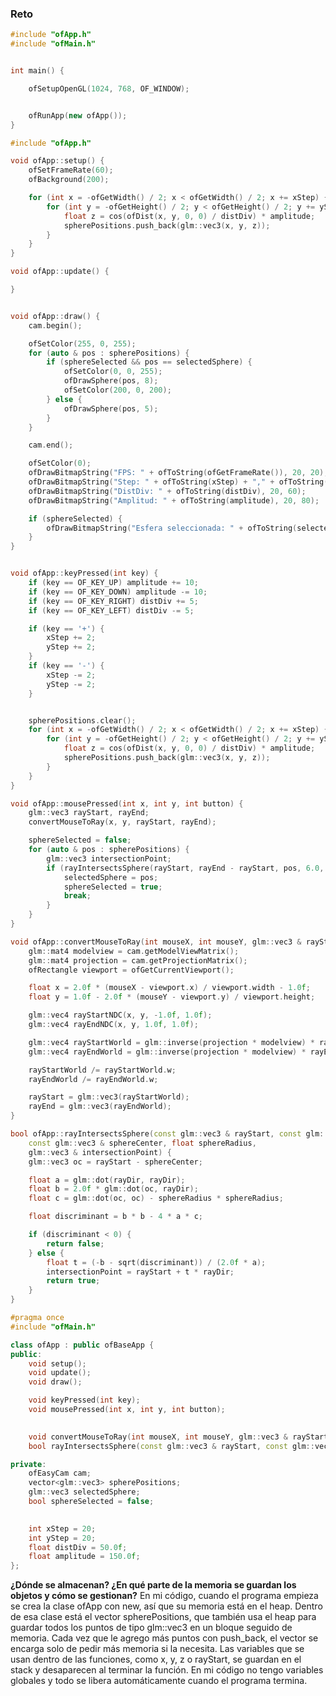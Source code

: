 ### Reto 

```cpp
#include "ofApp.h"
#include "ofMain.h"


int main() {

	ofSetupOpenGL(1024, 768, OF_WINDOW); 


	ofRunApp(new ofApp());
}
```
```cpp
#include "ofApp.h"

void ofApp::setup() {
	ofSetFrameRate(60);
	ofBackground(200);

	for (int x = -ofGetWidth() / 2; x < ofGetWidth() / 2; x += xStep) {
		for (int y = -ofGetHeight() / 2; y < ofGetHeight() / 2; y += yStep) {
			float z = cos(ofDist(x, y, 0, 0) / distDiv) * amplitude;
			spherePositions.push_back(glm::vec3(x, y, z));
		}
	}
}

void ofApp::update() {

}


void ofApp::draw() {
	cam.begin();

	ofSetColor(255, 0, 255);
	for (auto & pos : spherePositions) {
		if (sphereSelected && pos == selectedSphere) {
			ofSetColor(0, 0, 255); 
			ofDrawSphere(pos, 8);
			ofSetColor(200, 0, 200);
		} else {
			ofDrawSphere(pos, 5);
		}
	}

	cam.end();

	ofSetColor(0);
	ofDrawBitmapString("FPS: " + ofToString(ofGetFrameRate()), 20, 20);
	ofDrawBitmapString("Step: " + ofToString(xStep) + "," + ofToString(yStep), 20, 40);
	ofDrawBitmapString("DistDiv: " + ofToString(distDiv), 20, 60);
	ofDrawBitmapString("Amplitud: " + ofToString(amplitude), 20, 80);

	if (sphereSelected) {
		ofDrawBitmapString("Esfera seleccionada: " + ofToString(selectedSphere), 20, 100);
	}
}


void ofApp::keyPressed(int key) {
	if (key == OF_KEY_UP) amplitude += 10;
	if (key == OF_KEY_DOWN) amplitude -= 10;
	if (key == OF_KEY_RIGHT) distDiv += 5;
	if (key == OF_KEY_LEFT) distDiv -= 5;

	if (key == '+') {
		xStep += 2;
		yStep += 2;
	}
	if (key == '-') {
		xStep -= 2;
		yStep -= 2;
	}


	spherePositions.clear();
	for (int x = -ofGetWidth() / 2; x < ofGetWidth() / 2; x += xStep) {
		for (int y = -ofGetHeight() / 2; y < ofGetHeight() / 2; y += yStep) {
			float z = cos(ofDist(x, y, 0, 0) / distDiv) * amplitude;
			spherePositions.push_back(glm::vec3(x, y, z));
		}
	}
}

void ofApp::mousePressed(int x, int y, int button) {
	glm::vec3 rayStart, rayEnd;
	convertMouseToRay(x, y, rayStart, rayEnd);

	sphereSelected = false;
	for (auto & pos : spherePositions) {
		glm::vec3 intersectionPoint;
		if (rayIntersectsSphere(rayStart, rayEnd - rayStart, pos, 6.0, intersectionPoint)) {
			selectedSphere = pos;
			sphereSelected = true;
			break;
		}
	}
}

void ofApp::convertMouseToRay(int mouseX, int mouseY, glm::vec3 & rayStart, glm::vec3 & rayEnd) {
	glm::mat4 modelview = cam.getModelViewMatrix();
	glm::mat4 projection = cam.getProjectionMatrix();
	ofRectangle viewport = ofGetCurrentViewport();

	float x = 2.0f * (mouseX - viewport.x) / viewport.width - 1.0f;
	float y = 1.0f - 2.0f * (mouseY - viewport.y) / viewport.height;

	glm::vec4 rayStartNDC(x, y, -1.0f, 1.0f);
	glm::vec4 rayEndNDC(x, y, 1.0f, 1.0f);

	glm::vec4 rayStartWorld = glm::inverse(projection * modelview) * rayStartNDC;
	glm::vec4 rayEndWorld = glm::inverse(projection * modelview) * rayEndNDC;

	rayStartWorld /= rayStartWorld.w;
	rayEndWorld /= rayEndWorld.w;

	rayStart = glm::vec3(rayStartWorld);
	rayEnd = glm::vec3(rayEndWorld);
}

bool ofApp::rayIntersectsSphere(const glm::vec3 & rayStart, const glm::vec3 & rayDir,
	const glm::vec3 & sphereCenter, float sphereRadius,
	glm::vec3 & intersectionPoint) {
	glm::vec3 oc = rayStart - sphereCenter;

	float a = glm::dot(rayDir, rayDir);
	float b = 2.0f * glm::dot(oc, rayDir);
	float c = glm::dot(oc, oc) - sphereRadius * sphereRadius;

	float discriminant = b * b - 4 * a * c;

	if (discriminant < 0) {
		return false;
	} else {
		float t = (-b - sqrt(discriminant)) / (2.0f * a);
		intersectionPoint = rayStart + t * rayDir;
		return true;
	}
}
```
```cpp
#pragma once
#include "ofMain.h"

class ofApp : public ofBaseApp {
public:
	void setup();
	void update();
	void draw();

	void keyPressed(int key);
	void mousePressed(int x, int y, int button);

	
	void convertMouseToRay(int mouseX, int mouseY, glm::vec3 & rayStart, glm::vec3 & rayEnd);
	bool rayIntersectsSphere(const glm::vec3 & rayStart, const glm::vec3 & rayDir, const glm::vec3 & sphereCenter, float sphereRadius, glm::vec3 & intersectionPoint);

private:
	ofEasyCam cam; 
	vector<glm::vec3> spherePositions; 
	glm::vec3 selectedSphere;
	bool sphereSelected = false;

	
	int xStep = 20;
	int yStep = 20;
	float distDiv = 50.0f;
	float amplitude = 150.0f;
};
```
**¿Dónde se almacenan? ¿En qué parte de la memoria se guardan los objetos y cómo se gestionan?**
En mi código, cuando el programa empieza se crea la clase ofApp con new, así que su memoria está en el heap. Dentro de esa clase está el vector spherePositions, que también usa el heap para guardar todos los puntos de tipo glm::vec3 en un bloque seguido de memoria. Cada vez que le agrego más puntos con push_back, el vector se encarga solo de pedir más memoria si la necesita. Las variables que se usan dentro de las funciones, como x, y, z o rayStart, se guardan en el stack y desaparecen al terminar la función. En mi código no tengo variables globales y todo se libera automáticamente cuando el programa termina.
